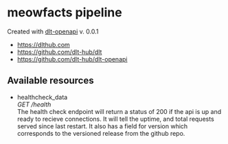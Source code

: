 # meowfacts pipeline

Created with [dlt-openapi](https://github.com/dlt-hub/dlt-openapi) v. 0.0.1

* https://dlthub.com
* https://github.com/dlt-hub/dlt
* https://github.com/dlt-hub/dlt-openapi

## Available resources
* healthcheck_data  
  _GET /health_  
The health check endpoint will return a status of 200 if the api is up and ready to recieve connections. It will tell the uptime, and total requests served since last restart. It also has a field for version which corresponds to the versioned release from the github repo.  
